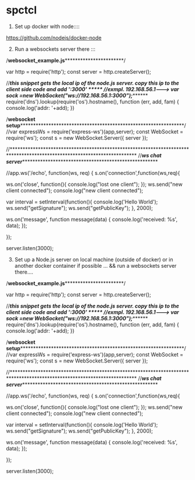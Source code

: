 # spctcl

1) Set up docker with node::::

https://github.com/nodejs/docker-node

2) Run a websockets server there :::

/**************************websocket_example.js*************************************************/

var http = require('http');
const server = http.createServer();

//***************this snippet gets the local ip of the node.js server. copy this ip to the client side code and add ':3000' *****
//****************exmpl. 192.168.56.1---> var sock =new WebSocket("ws://192.168.56.1:3000");*************************************
require('dns').lookup(require('os').hostname(), function (err, add, fam) {
  console.log('addr: '+add);
})

/**********************websocket setup**************************************************************************************/
//var expressWs = require('express-ws')(app,server);
const WebSocket = require('ws');
const s = new WebSocket.Server({ server });

//*************************************************************************************************************************
//***************************ws chat server********************************************************************************

//app.ws('/echo', function(ws, req) {
s.on('connection',function(ws,req){

ws.on('close', function(){
console.log("lost one client");
});
ws.send("new client connected");
console.log("new client connected");

var interval = setInterval(function(){
  console.log('Hello World');
  ws.send("getSignature");
  ws.send("getPublicKey");
}, 2000);

ws.on('message', function message(data) {
  console.log('received: %s', data);
});

});

server.listen(3000);


3) Set up a Node.js server on local machine (outside of docker) or in another docker container if possible ...
&& run a websockets server there....

/**************************websocket_example.js*************************************************/

var http = require('http');
const server = http.createServer();

//***************this snippet gets the local ip of the node.js server. copy this ip to the client side code and add ':3000' *****
//****************exmpl. 192.168.56.1---> var sock =new WebSocket("ws://192.168.56.1:3000");*************************************
require('dns').lookup(require('os').hostname(), function (err, add, fam) {
  console.log('addr: '+add);
})

/**********************websocket setup**************************************************************************************/
//var expressWs = require('express-ws')(app,server);
const WebSocket = require('ws');
const s = new WebSocket.Server({ server });

//*************************************************************************************************************************
//***************************ws chat server********************************************************************************

//app.ws('/echo', function(ws, req) {
s.on('connection',function(ws,req){

ws.on('close', function(){
console.log("lost one client");
});
ws.send("new client connected");
console.log("new client connected");

var interval = setInterval(function(){
  console.log('Hello World');
  ws.send("getSignature");
  ws.send("getPublicKey");
}, 2000);

ws.on('message', function message(data) {
  console.log('received: %s', data);
});

});

server.listen(3000);
